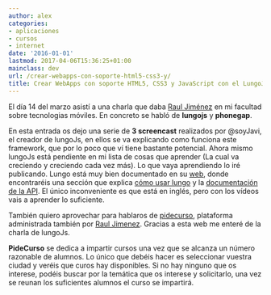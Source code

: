 ```yaml
---
author: alex
categories:
- aplicaciones
- cursos
- internet
date: '2016-01-01'
lastmod: 2017-04-06T15:36:25+01:00
mainclass: dev
url: /crear-webapps-con-soporte-html5-css3-y/
title: Crear WebApps con soporte HTML5, CSS3 y JavaScript con el LungoJs framework
---
```


<a href="https://3.bp.blogspot.com/-cuXOejn-kh4/T2EYYhip8kI/AAAAAAAACOs/aG-7nZAaqVg/s1600/LungoJS.png"><amp-img sizes="(min-width: 128px) 128px, 100vw" on="tap:lightbox1" role="button" tabindex="0" layout="responsive"  height="128" width="128" src="https://3.bp.blogspot.com/-cuXOejn-kh4/T2EYYhip8kI/AAAAAAAACOs/aG-7nZAaqVg/s400/LungoJS.png" /></a>

El día 14 del marzo asistí a una charla que daba [Raul Jiménez][1] en mi facultad sobre tecnologias móviles. En concreto se habló de **lungojs** y **phonegap**.

En esta entrada os dejo una serie de **3 screencast** realizados por @soyJavi, el creador de lungoJs, en ellos se va explicando como funciona este framework, que por lo poco que ví tiene bastante potencial. Ahora mismo lungoJs está pendiente en mi lista de cosas que aprender (La cual va creciendo y creciendo cada vez más). Lo que vaya aprendiendo lo iré publicando. Lungo está muy bien documentado en su <a target="_blank" href="http://www.lungojs.com/">web</a>, donde encontraréis una sección que explica <a target="_blank" href="http://www.lungojs.com/how-to-use/">cómo usar lungo</a> y la <a target="_blank" href="http://www.lungojs.com/api/">documentación de la API</a>. El único inconveniente es que está en inglés, pero con los vídeos vais a aprender lo suficiente.

También quiero aprovechar para hablaros de <a target="_blank" href="http://www.pidecurso.es/">pidecurso</a>, plataforma administrada también por [Raul Jimenez][1]. Gracias a esta web me enteré de la charla de lungoJs.

**PideCurso** se dedica a impartir cursos una vez que se alcanza un número razonable de alumnos. Lo único que debéis hacer es seleccionar vuestra ciudad y veréis que curos hay disponibles. Si no hay ninguno que os interese, podéis buscar por la temática que os interese y solicitarlo, una vez se reunan los suficientes alumnos el curso se impartirá.


 [1]: https://twitter.com/#!/hhkaos
